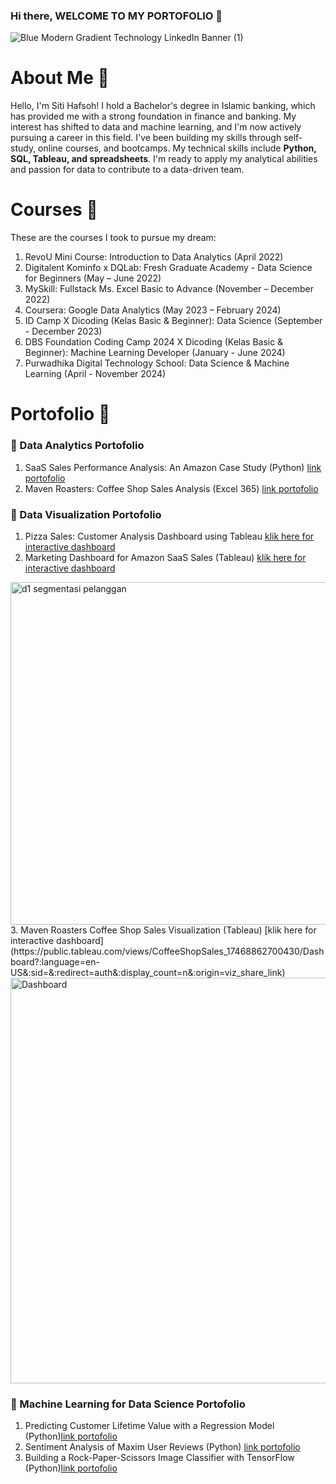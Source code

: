 ### Hi there, WELCOME TO MY PORTOFOLIO 👋
![Blue Modern Gradient Technology LinkedIn Banner (1)](https://github.com/sitihafsoh/sitihafsoh/assets/107082735/f7d29bc3-2720-4323-b808-184c9258314c)

# About Me 🧕
Hello, I'm Siti Hafsoh! I hold a Bachelor's degree in Islamic banking, which has provided me with a strong foundation in finance and banking. My interest has shifted to data and machine learning, and I'm now actively pursuing a career in this field. I've been building my skills through self-study, online courses, and bootcamps. My technical skills include **Python, SQL, Tableau, and spreadsheets**. I'm ready to apply my analytical abilities and passion for data to contribute to a data-driven team.

# Courses 📔
These are the courses I took to pursue my dream:
1. RevoU Mini Course: Introduction to Data Analytics (April 2022)
2. Digitalent Kominfo x DQLab: Fresh Graduate Academy - Data Science for Beginners (May – June 2022)
3. MySkill: Fullstack Ms. Excel Basic to Advance (November – December 2022)
4. Coursera: Google Data Analytics (May 2023 – February 2024)
5. ID Camp X Dicoding (Kelas Basic & Beginner): Data Science (September - December 2023)
6. DBS Foundation Coding Camp 2024 X Dicoding (Kelas Basic & Beginner): Machine Learning Developer (January - June 2024)
7. Purwadhika Digital Technology School: Data Science & Machine Learning (April - November 2024)

# Portofolio 📜 
### 🚀 Data Analytics Portofolio
1. SaaS Sales Performance Analysis: An Amazon Case Study (Python) [link portofolio](https://github.com/sitihafsoh/aws-saas-sales.git) 
2. Maven Roasters: Coffee Shop Sales Analysis (Excel 365) [link portofolio](https://github.com/sitihafsoh/coffee-shop-sales.git)

### 🛶 Data Visualization Portofolio
1. Pizza Sales: Customer Analysis Dashboard using Tableau [klik here for interactive dashboard](https://public.tableau.com/shared/75RNK96BG?:display_count=n&:origin=viz_share_link)
2. Marketing Dashboard for Amazon SaaS Sales (Tableau) [klik here for interactive dashboard](https://public.tableau.com/shared/6DQHJ9RHK?:display_count=n&:origin=viz_share_link)
<img width="1052" height="548" alt="d1 segmentasi pelanggan" src="https://github.com/user-attachments/assets/850928d5-165a-4350-8ec7-6f4fb100815f" />
3. Maven Roasters Coffee Shop Sales Visualization (Tableau) [klik here for interactive dashboard](https://public.tableau.com/views/CoffeeShopSales_17468862700430/Dashboard?:language=en-US&:sid=&:redirect=auth&:display_count=n&:origin=viz_share_link)
<img width="1134" height="649" alt="Dashboard" src="https://github.com/user-attachments/assets/0e07f01b-c6cf-4d15-9ee0-84d5a5bf4a5c" />

### 🛫 Machine Learning for Data Science Portofolio
1. Predicting Customer Lifetime Value with a Regression Model (Python)[link portofolio](https://github.com/sitihafsoh/customer-lifetime-value.git)
2. Sentiment Analysis of Maxim User Reviews (Python) [link portofolio](https://github.com/sitihafsoh/analisis-sentimen-ulasan-maxim.git)
3. Building a Rock-Paper-Scissors Image Classifier with TensorFlow (Python)[link portofolio](https://github.com/sitihafsoh/submission-klasifikasi-gambar.git)




<!--
**sitihafsoh/sitihafsoh** is a ✨ _special_ ✨ repository because its `README.md` (this file) appears on your GitHub profile.d
Here are some ideas to get you started:

- 🔭 I’m currently working on ...
- 🌱 I’m currently learning ...
- 👯 I’m looking to collaborate on ...
- 🤔 I’m looking for help with ...
- 💬 Ask me about ...
- 📫 How to reach me: ...
- 😄 Pronouns: ...
- ⚡ Fun fact: ...
-->
